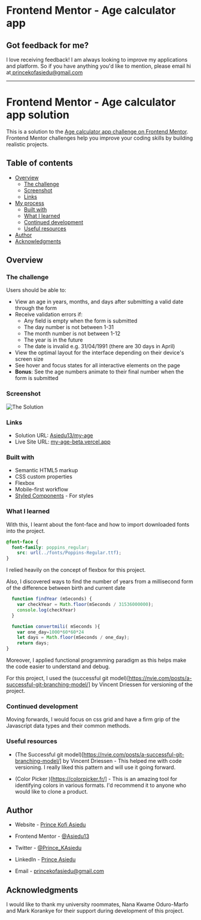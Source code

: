 # Frontend Mentor - Age calculator app

## Got feedback for me?

I love receiving feedback! I am always looking to improve my applications and platform. So if you have anything you'd like to mention, please email hi at[ princekofasiedu@gmail.com](mailto:princekofasiedu@gmail.com?subject=Feedback%20for%20MyAgeApp&body=Body-goes-here)


---------------------------------------------------------

# Frontend Mentor - Age calculator app solution

This is a solution to the [Age calculator app challenge on Frontend Mentor](https://www.frontendmentor.io/challenges/age-calculator-app-dF9DFFpj-Q). Frontend Mentor challenges help you improve your coding skills by building realistic projects.

## Table of contents

- [Overview](#overview)
  - [The challenge](#the-challenge)
  - [Screenshot](#screenshot)
  - [Links](#links)
- [My process](#my-process)
  - [Built with](#built-with)
  - [What I learned](#what-i-learned)
  - [Continued development](#continued-development)
  - [Useful resources](#useful-resources)
- [Author](#author)
- [Acknowledgments](#acknowledgments)

## Overview

### The challenge

Users should be able to:

- View an age in years, months, and days after submitting a valid date through the form
- Receive validation errors if:
  - Any field is empty when the form is submitted
  - The day number is not between 1-31
  - The month number is not between 1-12
  - The year is in the future
  - The date is invalid e.g. 31/04/1991 (there are 30 days in April)
- View the optimal layout for the interface depending on their device's screen size
- See hover and focus states for all interactive elements on the page
- **Bonus**: See the age numbers animate to their final number when the form is submitted

### Screenshot

![The Solution](./assets/images/my_solution_age.png)

### Links

- Solution URL: [Asiedu13/my-age](https://github.com/Asiedu13/my-age)
- Live Site URL: [my-age-beta.vercel.app](https://my-age-beta.vercel.app/)


### Built with

- Semantic HTML5 markup
- CSS custom properties
- Flexbox
- Mobile-first workflow
- [Styled Components](https://styled-components.com/) - For styles
### What I learned

With this, I learnt about the font-face and how to import downloaded fonts into the project.

```css
@font-face {
  font-family: poppins_regular;
    src: url(../fonts/Poppins-Regular.ttf);
}
```
I relied heavily on the concept of flexbox for this project.

Also, I discovered ways to find the number of years from a millisecond form of the difference between birth and current date
 
```js
  function findYear (mSeconds) {
    var checkYear = Math.floor(mSeconds / 31536000000);
    console.log(checkYear)
  }

  function convertmili( mSeconds ){
    var one_day=1000*60*60*24
    let days = Math.floor(mSeconds / one_day);
    return days;
}


```
Moreover, I applied functional programming paradigm as this helps make the code easier to understand and debug.

For this project, I used the (successful git model)[https://nvie.com/posts/a-successful-git-branching-model/] by Vincent Driessen for versioning of the project. 

### Continued development

Moving forwards, I would focus on css grid and have a firm grip of the Javascript data types and their common methods.


### Useful resources
- (The Successful git model)[https://nvie.com/posts/a-successful-git-branching-model/] by Vincent Driessen - This helped me with code versioning. I really liked this pattern and will use it going forward.

- (Color Picker )[https://colorpicker.fr/] - This is an amazing tool for identifying colors in various formats. I'd recommend it to anyone who would like to clone a product.

## Author

- Website - [Prince Kofi Asiedu](https://prince-asiedu-asiedu13.vercel.app/)
- Frontend Mentor - [@Asiedu13](https://www.frontendmentor.io/profile/Asiedu13)
- Twitter - [@Prince_KAsiedu](https://www.twitter.com/Prince_KAsiedu)
- LinkedIn - [Prince Asiedu](https://www.linkedin.com/in/princek-asiedu/)

- Email - [ princekofasiedu@gmail.com](mailto:princekofasiedu@gmail.com?subject=Feedback%20for%20MyAgeApp&body=Body-goes-here)

## Acknowledgments

I would like to thank my university roommates, Nana Kwame Oduro-Marfo and Mark Korankye for their support during development of this project.
